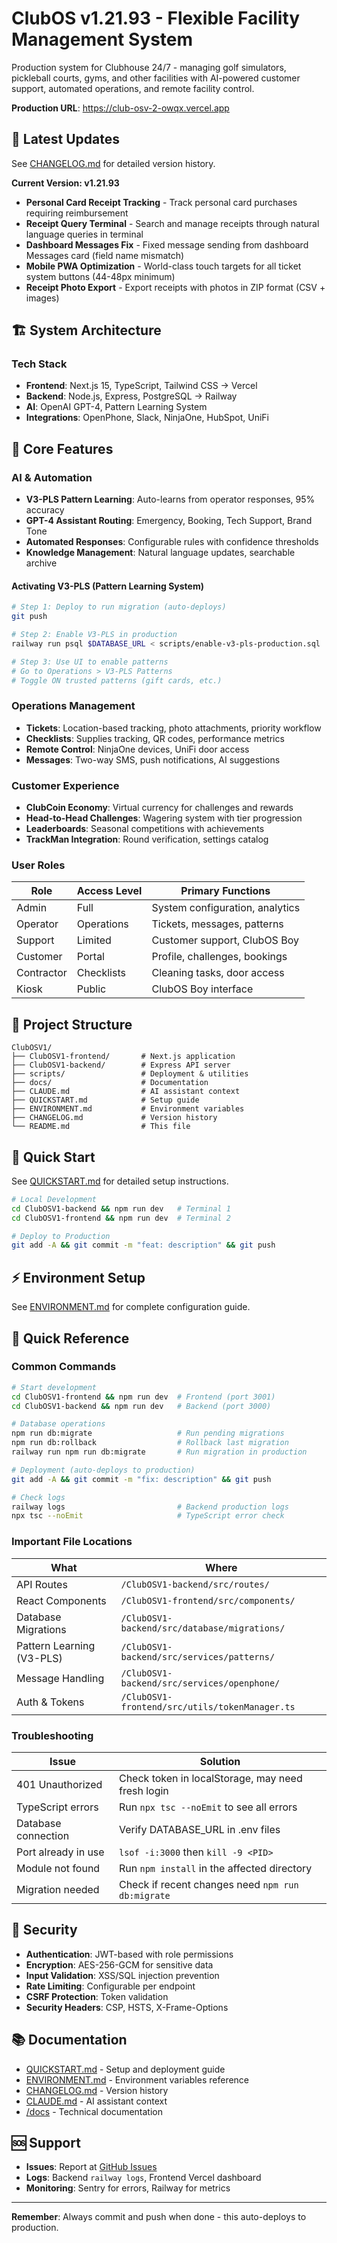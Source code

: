 # ClubOS v1.21.93 - Flexible Facility Management System

Production system for Clubhouse 24/7 - managing golf simulators, pickleball courts, gyms, and other facilities with AI-powered customer support, automated operations, and remote facility control.

**Production URL**: https://club-osv-2-owqx.vercel.app

## 🎯 Latest Updates

See [CHANGELOG.md](./CHANGELOG.md) for detailed version history.

**Current Version: v1.21.93**
- **Personal Card Receipt Tracking** - Track personal card purchases requiring reimbursement
- **Receipt Query Terminal** - Search and manage receipts through natural language queries in terminal
- **Dashboard Messages Fix** - Fixed message sending from dashboard Messages card (field name mismatch)
- **Mobile PWA Optimization** - World-class touch targets for all ticket system buttons (44-48px minimum)
- **Receipt Photo Export** - Export receipts with photos in ZIP format (CSV + images)

## 🏗️ System Architecture

### Tech Stack
- **Frontend**: Next.js 15, TypeScript, Tailwind CSS → Vercel
- **Backend**: Node.js, Express, PostgreSQL → Railway
- **AI**: OpenAI GPT-4, Pattern Learning System
- **Integrations**: OpenPhone, Slack, NinjaOne, HubSpot, UniFi

## 🚀 Core Features

### AI & Automation
- **V3-PLS Pattern Learning**: Auto-learns from operator responses, 95% accuracy
- **GPT-4 Assistant Routing**: Emergency, Booking, Tech Support, Brand Tone
- **Automated Responses**: Configurable rules with confidence thresholds
- **Knowledge Management**: Natural language updates, searchable archive

#### Activating V3-PLS (Pattern Learning System)
```bash
# Step 1: Deploy to run migration (auto-deploys)
git push

# Step 2: Enable V3-PLS in production
railway run psql $DATABASE_URL < scripts/enable-v3-pls-production.sql

# Step 3: Use UI to enable patterns
# Go to Operations > V3-PLS Patterns
# Toggle ON trusted patterns (gift cards, etc.)
```

### Operations Management
- **Tickets**: Location-based tracking, photo attachments, priority workflow
- **Checklists**: Supplies tracking, QR codes, performance metrics
- **Remote Control**: NinjaOne devices, UniFi door access
- **Messages**: Two-way SMS, push notifications, AI suggestions

### Customer Experience
- **ClubCoin Economy**: Virtual currency for challenges and rewards
- **Head-to-Head Challenges**: Wagering system with tier progression
- **Leaderboards**: Seasonal competitions with achievements
- **TrackMan Integration**: Round verification, settings catalog

### User Roles
| Role | Access Level | Primary Functions |
|------|-------------|-------------------|
| Admin | Full | System configuration, analytics |
| Operator | Operations | Tickets, messages, patterns |
| Support | Limited | Customer support, ClubOS Boy |
| Customer | Portal | Profile, challenges, bookings |
| Contractor | Checklists | Cleaning tasks, door access |
| Kiosk | Public | ClubOS Boy interface |

## 📁 Project Structure

```
ClubOSV1/
├── ClubOSV1-frontend/       # Next.js application
├── ClubOSV1-backend/        # Express API server
├── scripts/                 # Deployment & utilities
├── docs/                    # Documentation
├── CLAUDE.md                # AI assistant context
├── QUICKSTART.md            # Setup guide
├── ENVIRONMENT.md           # Environment variables
├── CHANGELOG.md             # Version history
└── README.md                # This file
```

## 🚀 Quick Start

See [QUICKSTART.md](./QUICKSTART.md) for detailed setup instructions.

```bash
# Local Development
cd ClubOSV1-backend && npm run dev   # Terminal 1
cd ClubOSV1-frontend && npm run dev  # Terminal 2

# Deploy to Production
git add -A && git commit -m "feat: description" && git push
```

## ⚡ Environment Setup

See [ENVIRONMENT.md](./ENVIRONMENT.md) for complete configuration guide.

## 🔧 Quick Reference

### Common Commands
```bash
# Start development
cd ClubOSV1-frontend && npm run dev  # Frontend (port 3001)
cd ClubOSV1-backend && npm run dev   # Backend (port 3000)

# Database operations
npm run db:migrate                   # Run pending migrations
npm run db:rollback                  # Rollback last migration
railway run npm run db:migrate       # Run migration in production

# Deployment (auto-deploys to production)
git add -A && git commit -m "fix: description" && git push

# Check logs
railway logs                         # Backend production logs
npx tsc --noEmit                     # TypeScript error check
```

### Important File Locations
| What | Where |
|------|-------|
| API Routes | `/ClubOSV1-backend/src/routes/` |
| React Components | `/ClubOSV1-frontend/src/components/` |
| Database Migrations | `/ClubOSV1-backend/src/database/migrations/` |
| Pattern Learning (V3-PLS) | `/ClubOSV1-backend/src/services/patterns/` |
| Message Handling | `/ClubOSV1-backend/src/services/openphone/` |
| Auth & Tokens | `/ClubOSV1-frontend/src/utils/tokenManager.ts` |

### Troubleshooting
| Issue | Solution |
|-------|----------|
| 401 Unauthorized | Check token in localStorage, may need fresh login |
| TypeScript errors | Run `npx tsc --noEmit` to see all errors |
| Database connection | Verify DATABASE_URL in .env files |
| Port already in use | `lsof -i:3000` then `kill -9 <PID>` |
| Module not found | Run `npm install` in the affected directory |
| Migration needed | Check if recent changes need `npm run db:migrate` |

## 🔐 Security

- **Authentication**: JWT-based with role permissions
- **Encryption**: AES-256-GCM for sensitive data
- **Input Validation**: XSS/SQL injection prevention
- **Rate Limiting**: Configurable per endpoint
- **CSRF Protection**: Token validation
- **Security Headers**: CSP, HSTS, X-Frame-Options

## 📚 Documentation

- [QUICKSTART.md](./QUICKSTART.md) - Setup and deployment guide
- [ENVIRONMENT.md](./ENVIRONMENT.md) - Environment variables reference
- [CHANGELOG.md](./CHANGELOG.md) - Version history
- [CLAUDE.md](./CLAUDE.md) - AI assistant context
- [/docs](./docs/) - Technical documentation

## 🆘 Support

- **Issues**: Report at [GitHub Issues](https://github.com/anthropics/claude-code/issues)
- **Logs**: Backend `railway logs`, Frontend Vercel dashboard
- **Monitoring**: Sentry for errors, Railway for metrics

---

**Remember**: Always commit and push when done - this auto-deploys to production.